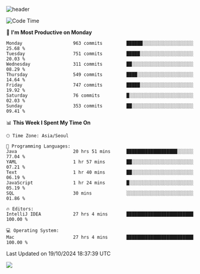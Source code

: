 ![header](https://capsule-render.vercel.app/api?type=Egg&color=timeAuto&height=300&section=header&text=PoPo&fontSize=90&animation=fadeIn)

  <!--START_SECTION:waka-->
![Code Time](http://img.shields.io/badge/Code%20Time-2%2C059%20hrs%2026%20mins-blue)

📅 **I'm Most Productive on Monday** 

```text
Monday                   963 commits         ██████░░░░░░░░░░░░░░░░░░░   25.68 % 
Tuesday                  751 commits         █████░░░░░░░░░░░░░░░░░░░░   20.03 % 
Wednesday                311 commits         ██░░░░░░░░░░░░░░░░░░░░░░░   08.29 % 
Thursday                 549 commits         ████░░░░░░░░░░░░░░░░░░░░░   14.64 % 
Friday                   747 commits         █████░░░░░░░░░░░░░░░░░░░░   19.92 % 
Saturday                 76 commits          █░░░░░░░░░░░░░░░░░░░░░░░░   02.03 % 
Sunday                   353 commits         ██░░░░░░░░░░░░░░░░░░░░░░░   09.41 % 
```


📊 **This Week I Spent My Time On** 

```text
🕑︎ Time Zone: Asia/Seoul

💬 Programming Languages: 
Java                     20 hrs 51 mins      ███████████████████░░░░░░   77.04 % 
YAML                     1 hr 57 mins        ██░░░░░░░░░░░░░░░░░░░░░░░   07.21 % 
Text                     1 hr 40 mins        ██░░░░░░░░░░░░░░░░░░░░░░░   06.19 % 
JavaScript               1 hr 24 mins        █░░░░░░░░░░░░░░░░░░░░░░░░   05.19 % 
SQL                      30 mins             ░░░░░░░░░░░░░░░░░░░░░░░░░   01.86 % 

🔥 Editors: 
IntelliJ IDEA            27 hrs 4 mins       █████████████████████████   100.00 % 

💻 Operating System: 
Mac                      27 hrs 4 mins       █████████████████████████   100.00 % 
```


 Last Updated on 19/10/2024 18:37:39 UTC
<!--END_SECTION:waka-->



<img src="https://capsule-render.vercel.app/api?type=Egg&color=timeAuto&height=300&section=footer&text=PoPo&fontSize=90&animation=fadeIn&reversal=true" />
